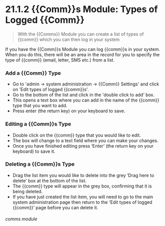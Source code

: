 # 21.1.2 {{Comm}}s Module: Types of Logged {{Comm}}

> With the {{Comms}} Module you can create a list of types of {{comm}} which you can then log in your system

If you have the {{Comm}}s Module you can log {{comm}}s in your system. When you do this, there will be an area in the record for you to specify the type of {{comm}} (email, letter, SMS etc.) from a list. 

### Add a {{Comm}} Type

- Go to 'admin -> system administration -> {{Comm}} Settings' and click on 'Edit types of logged {{comm}}s'.
- Go to the bottom of the list and click in the 'double click to add’ box. 
- This opens a text box where you can add in the name of the {{comm}} type that you want to add. 
- Press enter (the return key) on your keyboard to save. 

### Editing a {{Comm}}s Type

- Double click on the {{comm}} type that you would like to edit.
- The box will change to a text field where you can make your changes. 
- Once you have finished editing press ‘Enter’ (the return key on your keyboard) to save it.

### Deleting a {{Comm}}s Type

- Drag the list item you would like to delete into the grey ‘Drag here to delete’ box at the bottom of the list. 
- The {{comm}} type will appear in the grey box, confirming that it is being deleted.
- If you have just created the list item, you will need to go to the main system administration page then return to the 'Edit types of logged {{comm}}' page before you can delete it. 


###### comms module


